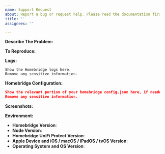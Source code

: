 ```yaml
---
name: Support Request
about: Report a bug or request help. Please read the documentation first, especially the Feature Options and Troubleshooting pages, before creating a support request.
title: ''
assignees: ''

---
```


<!-- You must use the issue template below. Reports that don't conform to the format below may be closed without warning. The form is here for a reason. :) -->
<!-- Please ensure you read the documentation before creating a support request, especially the Troubleshooting page. -->

**Describe The Problem:**
<!-- A clear and concise description of what the issue is. -->

**To Reproduce:**
<!-- Steps to reproduce the behavior. -->

**Logs:**
<!-- In order to be helpful, include the relevant logs from Homebridge, if applicable. -->

```
Show the Homebridge logs here.
Remove any sensitive information.
```

**Homebridge Configuration:**

```json
Show the relevant portion of your homebridge config.json here, if needed.
Remove any sensitive information.
```

**Screenshots:**
<!-- If applicable, add screenshots to help explain your problem. -->

**Environment:**

* **Homebridge Version**: <!-- homebridge -V -->
* **Node Version**: <!-- node -v -->
* **Homebridge UniFi Protect Version**:
* **Apple Device and iOS / macOS / iPadOS / tvOS Version**:<!-- Type of Apple device you're using and associated OS version -->
* **Operating System and OS Version**: <!-- Raspbian / Ubuntu / Debian / Windows / macOS / Docker -->


<!-- Click the "Preview" tab before you submit to ensure the formatting is correct. -->


